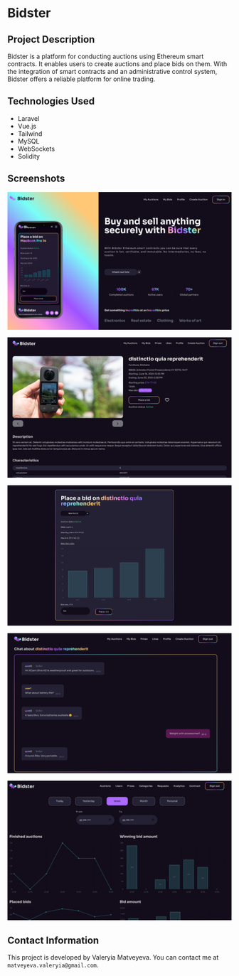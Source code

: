 # Bidster

## Project Description
Bidster is a platform for conducting auctions using Ethereum smart contracts. It enables users to create auctions and place bids on them. With the integration of smart contracts and an administrative control system, Bidster offers a reliable platform for online trading.

## Technologies Used

- Laravel
- Vue.js
- Tailwind
- MySQL
- WebSockets
- Solidity

## Screenshots

![Alt text](/public/images/screen1.png "Screen 1")

![Alt text](/public/images/screen2.png "Screen 2")

![Alt text](/public/images/screen3.png "Screen 3")

![Alt text](/public/images/screen4.png "Screen 4")

![Alt text](/public/images/screen5.png "Screen 5")

## Contact Information

This project is developed by Valeryia Matveyeva. You can contact me at `matveyeva.valeryia@gmail.com`.